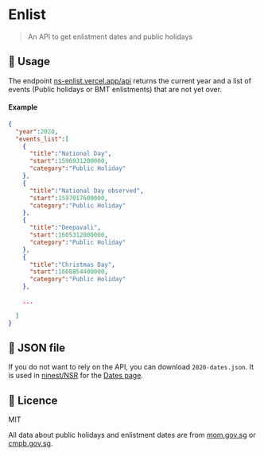 # Enlist
> An API to get enlistment dates and public holidays

## 🤔 Usage

The endpoint [ns-enlist.vercel.app/api](https://ns-enlist.vercel.app/api) returns the current year and a list of events (Public holidays or BMT enlistments) that are not yet over.

#### Example

```json
{
  "year":2020,
  "events_list":[
    {
      "title":"National Day",
      "start":1596931200000,
      "category":"Public Holiday"
    },
    {
      "title":"National Day observed",
      "start":1597017600000,
      "category":"Public Holiday"
    },
    {
      "title":"Deepavali",
      "start":1605312000000,
      "category":"Public Holiday"
    },
    {
      "title":"Christmas Day",
      "start":1608854400000,
      "category":"Public Holiday"
    },
    
    ...

  ]
}
```

## 📁 JSON file
If you do not want to rely on the API, you can download `2020-dates.json`. It is used in [ninest/NSR](https://github.com/ninest/nsr) for the [Dates page](https://nsr.now.sh/dates).

## 📜 Licence
MIT

All data about public holidays and enlistment dates are from [mom.gov.sg](https://www.mom.gov.sg/employment-practices/public-holidays) or [cmpb.gov.sg](https://www.cmpb.gov.sg/web/portal/cmpb/home/before-ns/enlistment-dates).